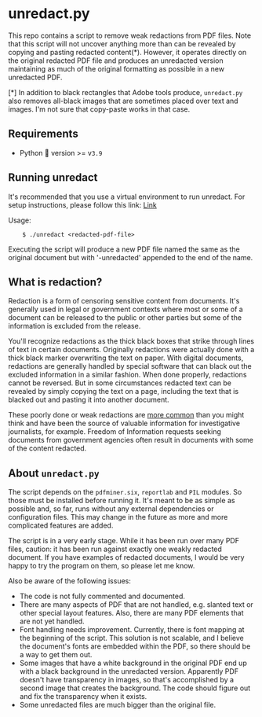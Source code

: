 # unredact.py

This repo contains a script to remove weak redactions from PDF files. Note that
this script will not uncover anything more than can be revealed by copying and
pasting redacted content(\*). However, it operates directly on the original
redacted PDF file and produces an unredacted version maintaining as much of the
original formatting as possible in a new unredacted PDF.

[\*] In addition to black rectangles that Adobe tools produce, `unredact.py`
also removes all-black images that are sometimes placed over text and images.
I'm not sure that copy-paste works in that case.


## Requirements
- Python 🐍 version >= v`3.9`

## Running unredact

It's recommended that you use a virtual environment to run unredact. For setup instructions, please follow this link: [Link](https://promisefalaye.hashnode.dev/how-to-set-up-python-virtual-environments-and-why-it-is-a-good-choice)

Usage:
```
    $ ./unredact <redacted-pdf-file>
```

Executing the script will produce a new PDF file named the same as the original
document but with '-unredacted' appended to the end of the name.

## What is redaction?
Redaction is a form of censoring sensitive content from documents. It's
generally used in legal or government contexts where most or some of a document
can be released to the public or other parties but some of the information is
excluded from the release.

You'll recognize redactions as the thick black boxes that strike through lines
of text in certain documents. Originally redactions were actually done with a
thick black marker overwriting the text on paper. With digital documents,
redactions are generally handled by special software that can black out the
excluded information in a similar fashion. When done properly, redactions
cannot be reversed. But in some circumstances redacted text can be revealed by
simply copying the text on a page, including the text that is blacked out and
pasting it into another document.

These poorly done or weak redactions are [more
common](https://www.americanbar.org/groups/judicial/publications/judges_journal/2019/spring/embarrassing-redaction-failures/)
than you might think and have been the source of valuable information for 
investigative journalists, for example. Freedom of Information requests seeking
documents from government agencies often result in documents with some of the 
content redacted.

## About `unredact.py`

The script depends on the `pdfminer.six`, `reportlab` and `PIL` modules. So
those must be installed before running it. It's meant to be as simple as
possible and, so far, runs without any external dependencies or configuration
files. This may change in the future as more and more complicated features are
added.

The script is in a very early stage. While it has been run over many PDF files,
caution: it has been run against exactly one weakly redacted document. If you
have examples of redacted documents, I would be very happy to try the program
on them, so please let me know.

Also be aware of the following issues:

* The code is not fully commented and documented.
* There are many aspects of PDF that are not handled, e.g. slanted text or
other special layout features. Also, there are many PDF elements that
are not yet handled.
* Font handling needs improvement. Currently, there is font mapping at the
beginning of the script. This solution is not scalable, and I believe the
document's fonts are embedded within the PDF, so there should be a way to 
get them out.
* Some images that have a white background in the original PDF end up with a
black background in the unredacted version. Apparently PDF doesn't have
transparency in images, so that's accomplished by a second image that creates
the background. The code should figure out and fix the transparency when it
exists.
* Some unredacted files are much bigger than the original file.

